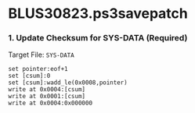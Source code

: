 # BLUS30823.ps3savepatch

### 1. Update Checksum for SYS-DATA (Required)

Target File: `SYS-DATA`

```
set pointer:eof+1
set [csum]:0
set [csum]:wadd_le(0x0008,pointer)
write at 0x0004:[csum]
write at 0x0001:[csum]
write at 0x0004:0x000000
```


